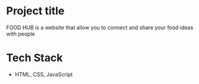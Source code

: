# Project title

  FOOD HUB is a website that allow you to connect and share your food ideas with people 

# Tech Stack 
- HTML, CSS, JavaScript